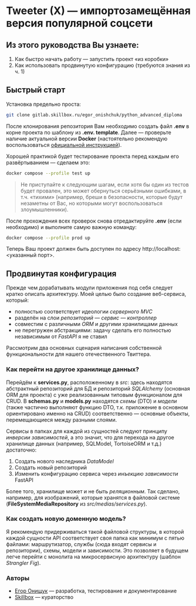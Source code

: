 # Tweeter (X) — импортозамещённая версия популярной соцсети

## Из этого руководства Вы узнаете:

1. Как быстро начать работу — запустить проект «из коробки»
2. Как использовать продвинутую конфигурацию (требуются знания из ч. 1)

## Быстрый старт

Установка предельно проста:

```bash
git clone gitlab.skillbox.ru/egor_onishchuk/python_advanced_diploma
```

После клонирования репозитория Вам необходимо создать файл **.env** в корне проекта по шаблону из **.env.
template**. Далее — проверьте наличие актуальной версии **Docker** (настоятельно рекомендую воспользоваться 
[официальной инструкцией](https://docs.docker.com/engine/install/ "Документация Docker")).

Хорошей практикой будет тестирование проекта перед каждым его развёртыванием — сделаем это:

```bash
docker compose --profile test up
```

> Не приступайте к следующим шагам, если хотя бы один из тестов будет провален, это может обернуться серьёзными 
> ошибками, в т.ч. «тихими» (например, бреши в безопасности, которые будут незаметны от Вас, но которыми могут 
> воспользоваться злоумышленники).

После прохождения всех проверок снова отредактируйте **.env** (если необходимо) и выполните самую важную команду:

```bash
docker compose --profile prod up
```

Теперь Ваш проект должен быть доступен по адресу http://localhost:<указанный порт>.

## Продвинутая конфигурация

Прежде чем дорабатывать модули приложения под себя следует кратко описать архитектуру. Моей целью было 
создание веб-сервиса, который:

* полностью соответствует идеологии _серверного MVC_
* разделён на слои _репозиторий — сервис — контроллер_
* совместим с различными _ORM_ и другими хранилищами данных
* не перегружен абстракциями: задачу сделать его полностью независимым от _FastAPI_ я не ставил

Рассмотрим два основных сценария написания собственной функциональности для нашего отечественного Твиттера.

### Как перейти на другое хранилище данных?

Перейдём к  **services.py**, расположенному в _src_: здесь находятся абстрактный репозиторий для БД и репозиторий 
_SQLAlchemy_ (основная ORM для проекта) с уже реализованным типовым функционалом для CRUD. В **schemas.py** и
**models.py** находятся _схемы_ (DTO) и _модели_ (также частично выполняют функцию DTO, т.к. приложение в основном 
ориентировано именно на CRUD) соответственно — основные объекты, перемещающиеся между разными слоями.

Сервисы в папках для каждой из сущностей следуют принципу _инверсии зависимостей_, а это значит, что для перехода на 
другое хранилище данных (например, SQLModel, TortoiseORM и т.д.) достаточно:

1. Создать нового наследника _DataModel_
2. Создать новый репозиторий
3. Изменить конфигурацию сервиса через _инъекцию зависимости_ FastAPI

Более того, хранилище может и не быть _реляционным_. Так сделано, например, для изображений, которые хранятся в 
файловой системе (**FileSystemMediaRepository** из _src/medias/services.py_).

### Как создать новую доменную модель?

Я рекомендую придерживаться такой файловой структуры, в которой каждой сущности API соответствует своя папка как минимум
с пятью файлами: маршрутизатор, службы (сюда входят сервисы и репозитории), схемы, модели и зависимости. Это позволяет в
будущем легче перейти с монолита на микросервисную архитектуру (шаблон _Strangler Fig_).

### Авторы

* [Егор Онищук](https://gitlab.skillbox.ru/egor_onishchuk "Профиль в GitLab") — разработка, тестирование и
  документирование
* [Skillbox](https://skillbox.ru/ "Платформа") — кураторство
